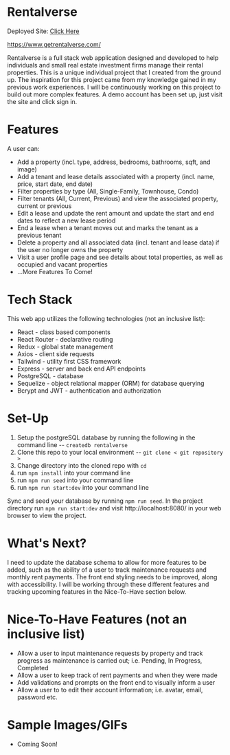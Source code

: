 # Rentalverse

Deployed Site: [Click Here](https://www.getrentalverse.com/)

https://www.getrentalverse.com/

Rentalverse is a full stack web application designed and developed to help individuals and small real estate investment firms manage their rental properties. This is a unique individual project that I created from the ground up. The inspiration for this project came from my knowledge gained in my previous work experiences. I will be continuously working on this project to build out more complex features. A demo account has been set up, just visit the site and click sign in.

# Features

A user can:

- Add a property (incl. type, address, bedrooms, bathrooms, sqft, and image)
- Add a tenant and lease details associated with a property (incl. name, price, start date, end date)
- Filter properties by type (All, Single-Family, Townhouse, Condo)
- Filter tenants (All, Current, Previous) and view the associated property, current or previous
- Edit a lease and update the rent amount and update the start and end dates to reflect a new lease period
- End a lease when a tenant moves out and marks the tenant as a previous tenant
- Delete a property and all associated data (incl. tenant and lease data) if the user no longer owns the property
- Visit a user profile page and see details about total properties, as well as occupied and vacant properties
- ...More Features To Come!

# Tech Stack

This web app utilizes the following technologies (not an inclusive list):

- React - class based components
- React Router - declarative routing
- Redux - global state management
- Axios - client side requests
- Tailwind - utility first CSS framework
- Express - server and back end API endpoints
- PostgreSQL - database
- Sequelize - object relational mapper (ORM) for database querying
- Bcrypt and JWT - authentication and authorization

# Set-Up

1. Setup the postgreSQL database by running the following in the command line -- `createdb rentalverse`
2. Clone this repo to your local environment -- `git clone < git repository >`
3. Change directory into the cloned repo with `cd`
4. run `npm install` into your command line
5. run `npm run seed` into your command line
6. run `npm run start:dev` into your command line

Sync and seed your database by running `npm run seed`. In the project directory run `npm run start:dev` and visit http://localhost:8080/ in your web browser to view the project.

# What's Next?

I need to update the database schema to allow for more features to be added, such as the ability of a user to track maintenance requests and monthly rent payments. The front end styling needs to be improved, along with accessibility. I will be working through these different features and tracking upcoming features in the Nice-To-Have section below.

# Nice-To-Have Features (not an inclusive list)

- Allow a user to input maintenance requests by property and track progress as maintenance is carried out; i.e. Pending, In Progress, Completed
- Allow a user to keep track of rent payments and when they were made
- Add validations and prompts on the front end to visually inform a user
- Allow a user to to edit their account information; i.e. avatar, email, password etc.

# Sample Images/GIFs

- Coming Soon!
